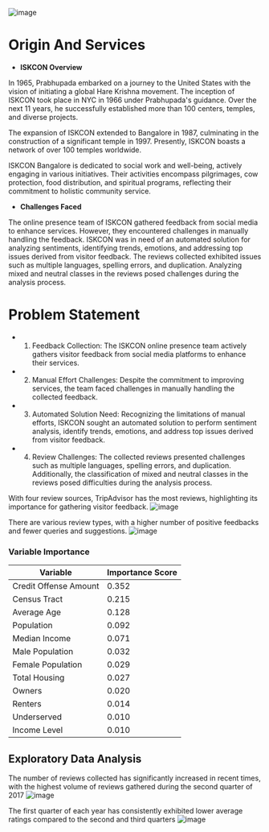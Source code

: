 
![image](https://github.com/Vishweshpurohit/Enhancing-Visitor-Experience-At-ISKCON-Using-Text-Analytics/assets/111001693/4ff495b3-a2fb-4f91-95b4-bd7c9dd5baa8)

# Origin And Services
- **ISKCON Overview**

In 1965, Prabhupada embarked on a journey to the United States with the vision of initiating a global Hare Krishna movement. The inception of ISKCON took place in NYC in 1966 under Prabhupada's guidance. Over the next 11 years, he successfully established more than 100 centers, temples, and diverse projects.

The expansion of ISKCON extended to Bangalore in 1987, culminating in the construction of a significant temple in 1997. Presently, ISKCON boasts a network of over 100 temples worldwide.

ISKCON Bangalore is dedicated to social work and well-being, actively engaging in various initiatives. Their activities encompass pilgrimages, cow protection, food distribution, and spiritual programs, reflecting their commitment to holistic community service.

- **Challenges Faced**

The online presence team of ISKCON gathered feedback from social media to enhance services. However, they encountered challenges in manually handling the feedback. ISKCON was in need of an automated solution for analyzing sentiments, identifying trends, emotions, and addressing top issues derived from visitor feedback. The reviews collected exhibited issues such as multiple languages, spelling errors, and duplication. Analyzing mixed and neutral classes in the reviews posed challenges during the analysis process.

# Problem Statement

- 1. Feedback Collection: The ISKCON online presence team actively gathers visitor feedback from social media platforms to enhance their services.

- 2. Manual Effort Challenges: Despite the commitment to improving services, the team faced challenges in manually handling the collected feedback.

- 3. Automated Solution Need: Recognizing the limitations of manual efforts, ISKCON sought an automated solution to perform sentiment analysis, identify trends, emotions, and address top issues derived from visitor feedback.

- 4. Review Challenges: The collected reviews presented challenges such as multiple languages, spelling errors, and duplication. Additionally, the classification of mixed and neutral classes in the reviews posed difficulties during the analysis process.


With four review sources, TripAdvisor has the most reviews, highlighting its importance for gathering visitor feedback.
![image](https://github.com/Vishweshpurohit/Enhancing-Visitor-experience-at-ISKCON-using-text-analytics/assets/111001693/8da74140-b999-4a40-978f-27c9b4854fc6)

There are various review types, with a higher number of positive feedbacks and fewer queries and suggestions.
![image](https://github.com/Vishweshpurohit/Enhancing-Visitor-experience-at-ISKCON-using-text-analytics/assets/111001693/de47171f-580a-448c-992b-ac427aaeb11d)

### Variable Importance

| Variable                  | Importance Score |
|---------------------------|-------------------|
| Credit Offense Amount     | 0.352             |
| Census Tract              | 0.215             |
| Average Age               | 0.128             |
| Population                | 0.092             |
| Median Income             | 0.071             |
| Male Population           | 0.032             |
| Female Population         | 0.029             |
| Total Housing             | 0.027             |
| Owners                    | 0.020             |
| Renters                   | 0.014             |
| Underserved               | 0.010             |
| Income Level              | 0.010             |


## Exploratory Data Analysis


The number of reviews collected has significantly increased in recent times, with the highest volume of reviews gathered during the second quarter of 2017
![image](https://github.com/Vishweshpurohit/Enhancing-Visitor-experience-at-ISKCON-using-text-analytics/assets/111001693/13258bae-9558-4139-9cb4-fa1c9fb035bf)

The first quarter of each year has consistently exhibited lower average ratings compared to the second and third quarters
![image](https://github.com/Vishweshpurohit/Enhancing-Visitor-experience-at-ISKCON-using-text-analytics/assets/111001693/884d2668-ec21-45ac-b902-6a113f6298d7)



